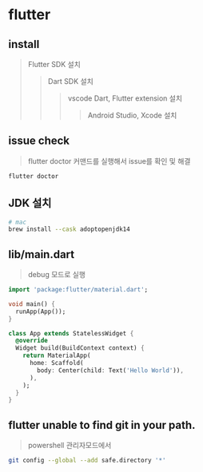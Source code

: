 # flutter

## install

> Flutter SDK 설치
>
> > Dart SDK 설치
> >
> > > vscode Dart, Flutter extension 설치
> > >
> > > > Android Studio, Xcode 설치

## issue check

> flutter doctor 커맨드를 실행해서 issue를 확인 및 해결

```sh
flutter doctor
```

## JDK 설치

```sh
# mac
brew install --cask adoptopenjdk14
```

## lib/main.dart

> debug 모드로 실행

```dart
import 'package:flutter/material.dart';

void main() {
  runApp(App());
}

class App extends StatelessWidget {
  @override
  Widget build(BuildContext context) {
    return MaterialApp(
      home: Scaffold(
        body: Center(child: Text('Hello World')),
      ),
    );
  }
}
```

## flutter unable to find git in your path.

> powershell 관리자모드에서

```sh
git config --global --add safe.directory '*'
```
